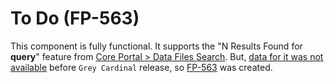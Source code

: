 # To Do (FP-563)

This component is fully functional. It supports the "N Results Found for **query**" feature from [Core Portal > Data Files Search][design]. But, [data for it was not available][source] before `Grey Cardinal` release, so [FP-563][ticket] was created.

[source]: https://github.com/TACC/Frontera-Portal/pull/96/files#r463264810
[design]: https://xd.adobe.com/view/db2660cc-1011-4f26-5d31-019ce87c1fe8-ad17/screen/02e5a107-a2d7-45ae-a2fa-2fcb9aabe2bc
[ticket]: https://jira.tacc.utexas.edu/browse/FP-563

